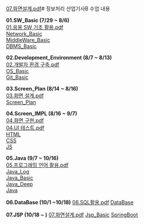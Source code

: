 [07.화면설계.pdf](https://github.com/user-attachments/files/17694027/07.pdf)# 정보처리 산업기사B 수업 내용

**01.SW_Basic (7/29 ~ 8/6)**  
[01.응용 SW 기초 활용.pdf](https://github.com/user-attachments/files/16576858/SW.pdf)            
[Network_Basic](1.SW_Basic/01.Network_Basic/README.md)             
[MiddleWare_Basic](1.SW_Basic/02.MiddleWare_Basic/README.md)           
[DBMS_Basic](1.SW_Basic/03.DBMS_Basic/README.md)               

**02.Development_Environment (8/7 ~ 8/13)**                     
[02.개발자 환경 구축.pdf](https://github.com/user-attachments/files/16576864/default.pdf)            
[OS_Basic](2.Development_Environment/01.OS_Basic/README.md)         
[Git_Basic](2.Development_Environment/02.Git_Basic/README.md)              

**03.Screen_Plan (8/14 ~ 8/16)**               
[03.화면 설계.pdf](https://github.com/user-attachments/files/17124103/03.pdf)                
[Screen_Plan](3.Screen_Plan/README.md)         

**04.Screen_IMPL (8/16 ~ 9/7)**                       
[04.화면 구현.pdf](https://github.com/user-attachments/files/17124099/04.pdf)               
[04.UI 테스트.pdf](https://github.com/user-attachments/files/17124107/04.UI.pdf)                
[HTML](4.Screen_IMPL/01.HTML/README.md)                       
[CSS](4.Screen_IMPL/02.CSS/README.md)         
[JS](4.Screen_IMPL/04.JavaScript/README.md)               

**05.Java (9/7 ~ 10/16)**                  
[05.프로그래밍 언어 활용.pdf](https://github.com/user-attachments/files/17124098/05.pdf)                   
[Java_Log](https://github.com/100chun/05.Java)                  
[Java_Basic](5.Java/01.Java_Basic/README.md)    
[Java_Deep](5.Java/02.Java_Deep/README.md)        
[Java](5.Java/03.Java/README.md)                 

**06.DataBase (10/1 ~10/18)**
[06.SQL활용.pdf](https://github.com/user-attachments/files/17694021/06.SQL.pdf)
[DataBase](6.DataBase/README.md)

**07.JSP (10/18 ~ )**
[07.화면설계.pdf](https://github.com/user-attachments/files/17694029/07.pdf)
[Jsp_Basic](7.JSP/01.Jsp_Basic/README.md)
[SpringBoot](7.JSP/02.SpringBoot/README.md)


